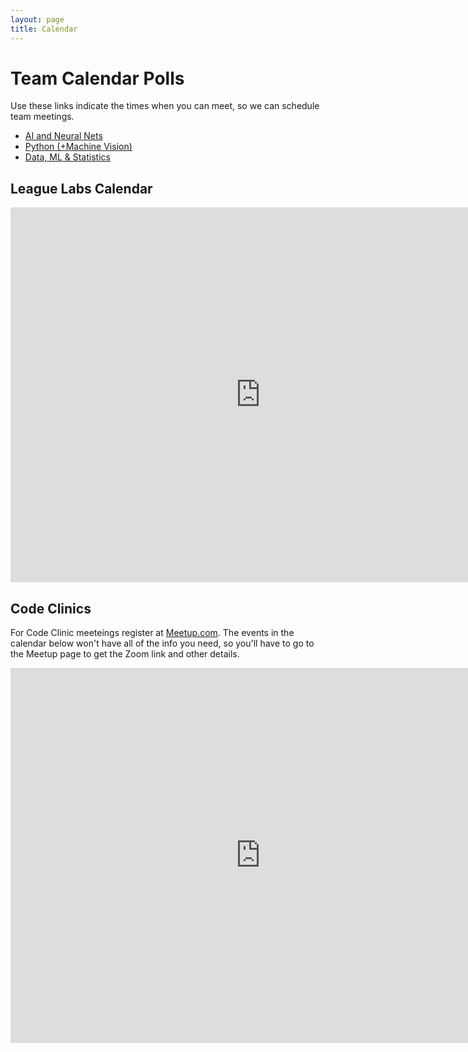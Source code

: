 ```yaml
---
layout: page
title: Calendar
---
```


# Team Calendar Polls

Use these links indicate the times when you can meet, so we can schedule team meetings. 

- [AI and Neural Nets](https://schedule.jtlapp.net/ai-nnfs/)
- [Python (+Machine Vision)](https://schedule.jtlapp.net/python/)
- [Data, ML & Statistics](https://schedule.jtlapp.net/data-stats/)

## League Labs Calendar
<iframe src="https://calendar.google.com/calendar/embed?src=c_5d0a00b7dd039a40fd481972dc42d917854aef0a1f2a9b972181a28b0b35dec4%40group.calendar.google.com&ctz=America%2FLos_Angeles&mode=AGENDA" style="border: 0" width="800" height="600" frameborder="0" scrolling="no"></iframe>

## Code Clinics

For Code Clinic meeteings register at
[Meetup.com](https://www.meetup.com/the-league-code-clinic/). The events in the
calendar below won't have all of the info you need, so you'll have to go to the
Meetup page to get the Zoom link and other details.

<iframe src="https://calendar.google.com/calendar/embed?src=1g69kb5amqvr7jue1brp9k0j76prv0r2%40import.calendar.google.com&ctz=America%2FLos_Angeles&mode=AGENDA" style="border: 0" width="800" height="600" frameborder="0" scrolling="no"></iframe>
